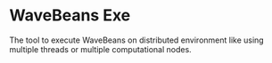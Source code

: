 # WaveBeans Exe

The tool to execute WaveBeans on distributed environment like using multiple threads or multiple computational nodes.

